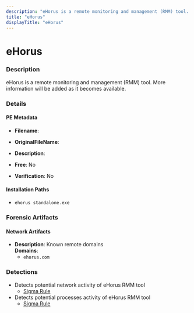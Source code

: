 ```yaml
---
description: "eHorus is a remote monitoring and management (RMM) tool. More information will be added as it becomes available."
title: "eHorus"
displayTitle: "eHorus"
---
```




# eHorus


### Description

eHorus is a remote monitoring and management (RMM) tool. More information will be added as it becomes available.




### Details


#### PE Metadata
- **Filename**: 
- **OriginalFileName**: 
- **Description**: 


- **Free**: No

- **Verification**: No




#### Installation Paths
- `ehorus standalone.exe`

### Forensic Artifacts




#### Network Artifacts
- **Description**: Known remote domains
<br/>**Domains**:
    - `ehorus.com`


### Detections
- Detects potential network activity of eHorus RMM tool
  - [Sigma Rule](https://github.com/magicsword-io/LOLRMM/blob/main/detections/sigma/ehorus_network_sigma.yml)
- Detects potential processes activity of eHorus RMM tool
  - [Sigma Rule](https://github.com/magicsword-io/LOLRMM/blob/main/detections/sigma/ehorus_processes_sigma.yml)



